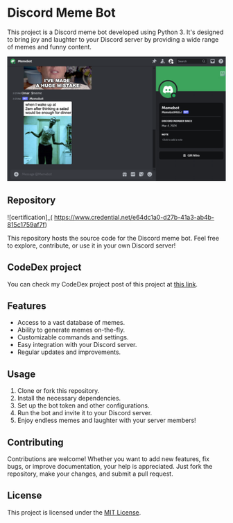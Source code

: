 # Discord Meme Bot

This project is a Discord meme bot developed using Python 3. It's designed to bring joy and laughter to your Discord server by providing a wide range of memes and funny content.


![Screenshot](screenshot.PNG)
## Repository
![certification]_( https://www.credential.net/e64dc1a0-d27b-41a3-ab4b-815c1759af7f)

This repository hosts the source code for the Discord meme bot. Feel free to explore, contribute, or use it in your own Discord server!

## CodeDex project
You can check my CodeDex project post of this project at [this link](https://www.codedex.io/community/final-project/qojYVjkb164iWCvxS42i).


## Features

- Access to a vast database of memes.
- Ability to generate memes on-the-fly.
- Customizable commands and settings.
- Easy integration with your Discord server.
- Regular updates and improvements.

## Usage

1. Clone or fork this repository.
2. Install the necessary dependencies.
3. Set up the bot token and other configurations.
4. Run the bot and invite it to your Discord server.
5. Enjoy endless memes and laughter with your server members!

## Contributing

Contributions are welcome! Whether you want to add new features, fix bugs, or improve documentation, your help is appreciated. Just fork the repository, make your changes, and submit a pull request.

## License

This project is licensed under the [MIT License](LICENSE).
